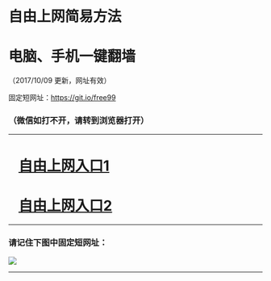 ﻿# 自由上网简易方法

# 电脑、手机一键翻墙

（2017/10/09 更新，网址有效）

固定短网址：https://git.io/free99

### （微信如打不开，请转到浏览器打开）


***





# &nbsp;&nbsp; <a href="http://ft567010196.fwq-tz-1001.info/fwqtz01.html?t=100900132202 " target="_blank">自由上网入口1</a>
# &nbsp;&nbsp; <a href="http://ft510117729.fwq-tz-1002.info/fwqtz02.html?t=100900113595 " target="_blank">自由上网入口2</a>
***

### 请记住下图中固定短网址：

<img src="https://s3-us-west-2.amazonaws.com/fwq-1001/yjfq-20170905okok.png" /> 


***

